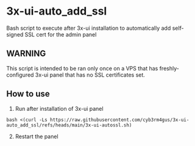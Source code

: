 # 3x-ui-auto_add_ssl

Bash script to execute after 3x-ui installation to automatically add self-signed SSL cert for the admin panel

## WARNING
  This script is intended to be ran only once on a VPS that has freshly-configured 3x-ui panel that has no SSL certificates set.

## How to use

1. Run after installation of 3x-ui panel

```
bash <(curl -Ls https://raw.githubusercontent.com/cyb3rm4gus/3x-ui-auto_add_ssl/refs/heads/main/3x-ui-autossl.sh)
```
2. Restart the panel

